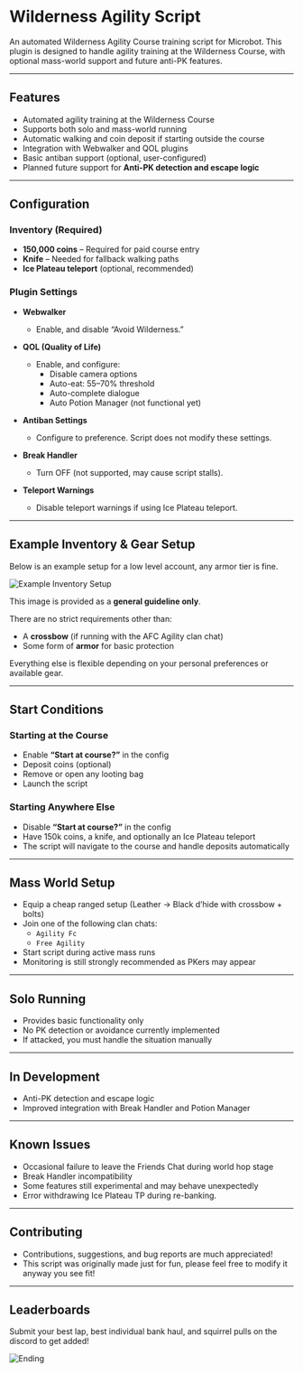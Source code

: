 # Wilderness Agility Script

An automated Wilderness Agility Course training script for Microbot.
This plugin is designed to handle agility training at the Wilderness Course, with optional mass-world support and future anti-PK features.  

---

## Features

- Automated agility training at the Wilderness Course  
- Supports both solo and mass-world running  
- Automatic walking and coin deposit if starting outside the course  
- Integration with Webwalker and QOL plugins  
- Basic antiban support (optional, user-configured)  
- Planned future support for **Anti-PK detection and escape logic**  

---


## Configuration

### Inventory (Required)
- **150,000 coins** – Required for paid course entry  
- **Knife** – Needed for fallback walking paths  
- **Ice Plateau teleport** (optional, recommended)  

### Plugin Settings
- **Webwalker**  
  - Enable, and disable “Avoid Wilderness.”  

- **QOL (Quality of Life)**  
  - Enable, and configure:  
    - Disable camera options  
    - Auto-eat: 55–70% threshold  
    - Auto-complete dialogue  
    - Auto Potion Manager (not functional yet)  

- **Antiban Settings**  
  - Configure to preference. Script does not modify these settings.  

- **Break Handler**  
  - Turn OFF (not supported, may cause script stalls).  

- **Teleport Warnings**  
  - Disable teleport warnings if using Ice Plateau teleport.  

---

## Example Inventory & Gear Setup

Below is an example setup for a low level account, any armor tier is fine.  

![Example Inventory Setup](assets/InventorySetup.PNG)

This image is provided as a **general guideline only**.  

There are no strict requirements other than:  
- A **crossbow** (if running with the AFC Agility clan chat)  
- Some form of **armor** for basic protection  

Everything else is flexible depending on your personal preferences or available gear.  

---

## Start Conditions

### Starting at the Course
- Enable **“Start at course?”** in the config  
- Deposit coins (optional)  
- Remove or open any looting bag  
- Launch the script  

### Starting Anywhere Else
- Disable **“Start at course?”** in the config  
- Have 150k coins, a knife, and optionally an Ice Plateau teleport  
- The script will navigate to the course and handle deposits automatically  

---

## Mass World Setup

- Equip a cheap ranged setup (Leather → Black d’hide with crossbow + bolts)  
- Join one of the following clan chats:  
  - `Agility Fc`  
  - `Free Agility`  
- Start script during active mass runs  
- Monitoring is still strongly recommended as PKers may appear  

---

## Solo Running

- Provides basic functionality only  
- No PK detection or avoidance currently implemented  
- If attacked, you must handle the situation manually  

---

## In Development

- Anti-PK detection and escape logic  
- Improved integration with Break Handler and Potion Manager  

---

## Known Issues

- Occasional failure to leave the Friends Chat during world hop stage  
- Break Handler incompatibility  
- Some features still experimental and may behave unexpectedly  
- Error withdrawing Ice Plateau TP during re-banking.

---

## Contributing

- Contributions, suggestions, and bug reports are much appreciated!    
- This script was originally made just for fun, please feel free to modify it anyway you see fit!

---

## Leaderboards

Submit your best lap, best individual bank haul, and squirrel pulls on the discord to get added!


![Ending](assets/Ending.png)